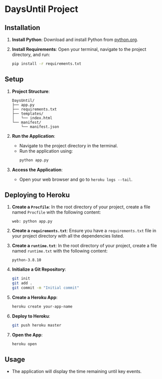 # DaysUntil Project

## Installation

1. **Install Python**: Download and install Python from [python.org](https://www.python.org/downloads/).

2. **Install Requirements**: Open your terminal, navigate to the project directory, and run:
   ```sh
   pip install -r requirements.txt
   ```

## Setup

1. **Project Structure**:
   ```
   DaysUntil/
   ├── app.py
   ├── requirements.txt
   ├── templates/
   │   └── index.html
   └── manifest/
       └── manifest.json
   ```

2. **Run the Application**:
   - Navigate to the project directory in the terminal.
   - Run the application using:
     ```sh
     python app.py
     ```

3. **Access the Application**:
   - Open your web browser and go to `heroku logs --tail`.


## Deploying to Heroku

1. **Create a `Procfile`**: In the root directory of your project, create a file named `Procfile` with the following content:
   ```
   web: python app.py
   ```

2. **Create a `requirements.txt`**: Ensure you have a `requirements.txt` file in your project directory with all the dependencies listed.

3. **Create a `runtime.txt`**: In the root directory of your project, create a file named `runtime.txt` with the following content:
   ```
   python-3.8.10
   ```

4. **Initialize a Git Repository**:
   ```sh
   git init
   git add .
   git commit -m "Initial commit"
   ```

5. **Create a Heroku App**:
   ```sh
   heroku create your-app-name
   ```

6. **Deploy to Heroku**:
   ```sh
   git push heroku master
   ```

7. **Open the App**:
   ```sh
   heroku open
   ```

## Usage

- The application will display the time remaining until key events.
